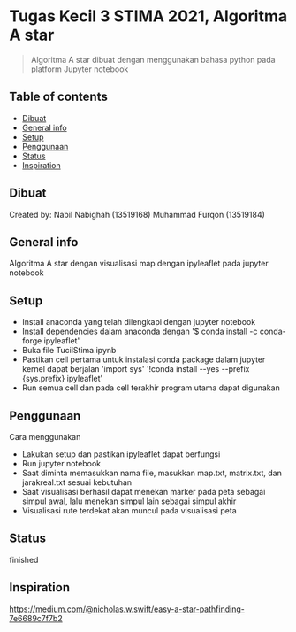 # Tugas Kecil 3 STIMA 2021, Algoritma A star
> Algoritma A star dibuat dengan menggunakan bahasa python pada platform Jupyter notebook

## Table of contents
* [Dibuat](#dibuat)
* [General info](#general-info)
* [Setup](#setup)
* [Penggunaan](#penggunaan)
* [Status](#status)
* [Inspiration](#inspiration)

## Dibuat
Created by:
Nabil Nabighah (13519168)
Muhammad Furqon (13519184)

## General info
Algoritma A star dengan visualisasi map dengan ipyleaflet pada jupyter notebook

## Setup
* Install anaconda yang telah dilengkapi dengan jupyter notebook
* Install dependencies dalam anaconda dengan
'$ conda install -c conda-forge ipyleaflet'
* Buka file TucilStima.ipynb
* Pastikan cell pertama untuk instalasi conda package dalam jupyter kernel dapat berjalan
'import sys'
'!conda install --yes --prefix {sys.prefix} ipyleaflet'
* Run semua cell dan pada cell terakhir program utama dapat digunakan

## Penggunaan
Cara menggunakan
* Lakukan setup dan pastikan ipyleaflet dapat berfungsi
* Run jupyter notebook
* Saat diminta memasukkan nama file, masukkan map.txt, matrix.txt, dan jarakreal.txt sesuai kebutuhan
* Saat visualisasi berhasil dapat menekan marker pada peta sebagai simpul awal, lalu menekan simpul lain sebagai simpul akhir
* Visualisasi rute terdekat akan muncul pada visualisasi peta

## Status
finished

## Inspiration
https://medium.com/@nicholas.w.swift/easy-a-star-pathfinding-7e6689c7f7b2

